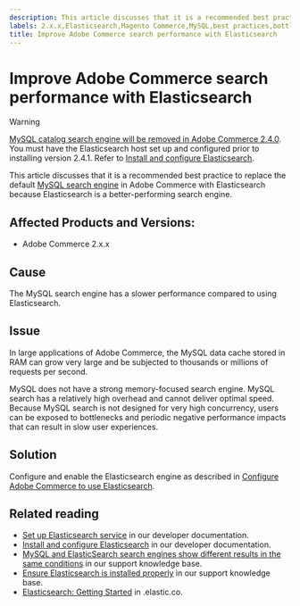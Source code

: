 ```yaml
---
description: This article discusses that it is a recommended best practice to replace the default MySQL search engine in Adobe Commerce with Elasticsearch because Elasticsearch is a better-performing search engine.
labels: 2.x.x,Elasticsearch,Magento Commerce,MySQL,best practices,bottleneck,memory,performance,search,Adobe Commerce
title: Improve Adobe Commerce search performance with Elasticsearch
---
```


# Improve Adobe Commerce search performance with Elasticsearch

>[!WARNING]
>
>[MySQL catalog search engine will be removed in Adobe Commerce 2.4.0](https://support.magento.com/hc/en-us/articles/360043144271-MySQL-catalog-search-engine-will-be-removed-in-all-versions-of-Magento-2-4-0). You must have the Elasticsearch host set up and configured prior to installing version 2.4.1. Refer to [Install and configure Elasticsearch](https://devdocs.magento.com/guides/v2.3/config-guide/elasticsearch/es-overview.html).

This article discusses that it is a recommended best practice to replace the default [MySQL search engine](https://support.magento.com/hc/en-us/articles/360043144271-MySQL-catalog-search-engine-will-be-removed-in-all-versions-of-Magento-2-4-0) in Adobe Commerce with Elasticsearch because Elasticsearch is a better-performing search engine.

## Affected Products and Versions:

* Adobe Commerce 2.x.x

## Cause

The MySQL search engine has a slower performance compared to using Elasticsearch.

## Issue

In large applications of Adobe Commerce, the MySQL data cache stored in RAM can grow very large and be subjected to thousands or millions of requests per second.

MySQL does not have a strong memory-focused search engine. MySQL search has a relatively high overhead and cannot deliver optimal speed. Because MySQL search is not designed for very high concurrency, users can be exposed to bottlenecks and periodic negative performance impacts that can result in slow user experiences.

## Solution

Configure and enable the Elasticsearch engine as described in [Configure Adobe Commerce to use Elasticsearch](https://devdocs.magento.com/guides/v2.2/config-guide/elasticsearch/configure-magento.html).

## Related reading

* [Set up Elasticsearch service](https://devdocs.magento.com/cloud/project/project-conf-files_services-elastic.html) in our developer documentation.
* [Install and configure Elasticsearch](https://devdocs.magento.com/guides/v2.3/config-guide/elasticsearch/es-overview.html) in our developer documentation.
* [MySQL and ElasticSearch search engines show different results in the same conditions](https://support.magento.com/hc/en-us/articles/360025244171) in our support knowledge base.
* [Ensure Elasticsearch is installed properly](https://support.magento.com/hc/en-us/articles/360034939312) in our support knowledge base.
* [Elasticsearch: Getting Started](https://www.elastic.co/webinars/getting-started-elasticsearch) in .elastic.co.